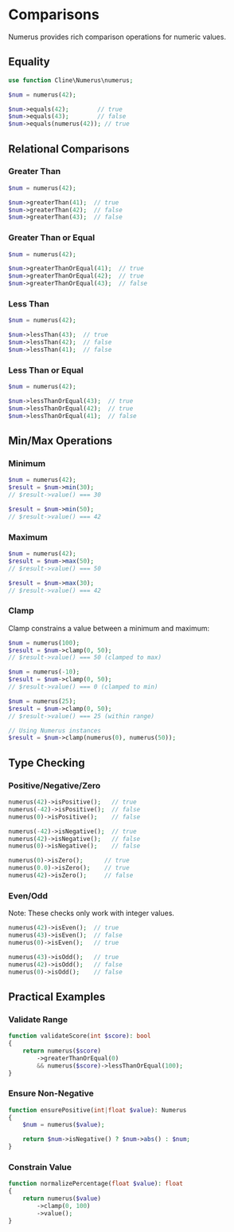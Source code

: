 # Comparisons

Numerus provides rich comparison operations for numeric values.

## Equality

```php
use function Cline\Numerus\numerus;

$num = numerus(42);

$num->equals(42);        // true
$num->equals(43);        // false
$num->equals(numerus(42)); // true
```

## Relational Comparisons

### Greater Than

```php
$num = numerus(42);

$num->greaterThan(41);  // true
$num->greaterThan(42);  // false
$num->greaterThan(43);  // false
```

### Greater Than or Equal

```php
$num = numerus(42);

$num->greaterThanOrEqual(41);  // true
$num->greaterThanOrEqual(42);  // true
$num->greaterThanOrEqual(43);  // false
```

### Less Than

```php
$num = numerus(42);

$num->lessThan(43);  // true
$num->lessThan(42);  // false
$num->lessThan(41);  // false
```

### Less Than or Equal

```php
$num = numerus(42);

$num->lessThanOrEqual(43);  // true
$num->lessThanOrEqual(42);  // true
$num->lessThanOrEqual(41);  // false
```

## Min/Max Operations

### Minimum

```php
$num = numerus(42);
$result = $num->min(30);
// $result->value() === 30

$result = $num->min(50);
// $result->value() === 42
```

### Maximum

```php
$num = numerus(42);
$result = $num->max(50);
// $result->value() === 50

$result = $num->max(30);
// $result->value() === 42
```

### Clamp

Clamp constrains a value between a minimum and maximum:

```php
$num = numerus(100);
$result = $num->clamp(0, 50);
// $result->value() === 50 (clamped to max)

$num = numerus(-10);
$result = $num->clamp(0, 50);
// $result->value() === 0 (clamped to min)

$num = numerus(25);
$result = $num->clamp(0, 50);
// $result->value() === 25 (within range)

// Using Numerus instances
$result = $num->clamp(numerus(0), numerus(50));
```

## Type Checking

### Positive/Negative/Zero

```php
numerus(42)->isPositive();   // true
numerus(-42)->isPositive();  // false
numerus(0)->isPositive();    // false

numerus(-42)->isNegative();  // true
numerus(42)->isNegative();   // false
numerus(0)->isNegative();    // false

numerus(0)->isZero();      // true
numerus(0.0)->isZero();    // true
numerus(42)->isZero();     // false
```

### Even/Odd

Note: These checks only work with integer values.

```php
numerus(42)->isEven();  // true
numerus(43)->isEven();  // false
numerus(0)->isEven();   // true

numerus(43)->isOdd();   // true
numerus(42)->isOdd();   // false
numerus(0)->isOdd();    // false
```

## Practical Examples

### Validate Range

```php
function validateScore(int $score): bool
{
    return numerus($score)
        ->greaterThanOrEqual(0)
        && numerus($score)->lessThanOrEqual(100);
}
```

### Ensure Non-Negative

```php
function ensurePositive(int|float $value): Numerus
{
    $num = numerus($value);

    return $num->isNegative() ? $num->abs() : $num;
}
```

### Constrain Value

```php
function normalizePercentage(float $value): float
{
    return numerus($value)
        ->clamp(0, 100)
        ->value();
}
```
